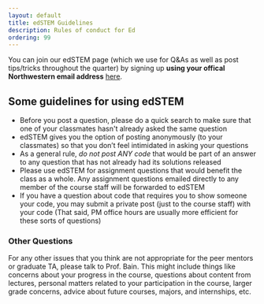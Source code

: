 ```yaml
---
layout: default
title: edSTEM Guidelines
description: Rules of conduct for Ed
ordering: 99
---
```


You can join our edSTEM page (which we use for Q&As as well as post tips/tricks throughout the quarter) by signing up **using your offical Northwestern email address** [here](https://edstem.org/us/join/pFx2Ru).

## Some guidelines for using edSTEM
* Before you post a question, please do a quick search to make sure that one of your classmates hasn't already asked the same question
* edSTEM gives you the option of posting anonymously (to your classmates) so that you don’t feel intimidated in asking your questions
* As a general rule, *do not post ANY code* that would be part of an answer to any question that has not already had its solutions released
* Please use edSTEM for assignment questions that would benefit the class as a whole. Any assignment questions emailed directly to any member of the course staff will be forwarded to edSTEM
* If you have a question about code that requires you to show someone your code, you may submit a private post (just to the course staff) with your code (That said, PM office hours are usually more efficient for these sorts of questions)

### Other Questions
For any other issues that you think are not appropriate for the peer mentors or graduate TA, please talk to Prof. Bain. This might include things like concerns about your progress in the course, questions about content from lectures, personal matters related to your participation in the course, larger grade concerns, advice about future courses, majors, and internships, etc.
